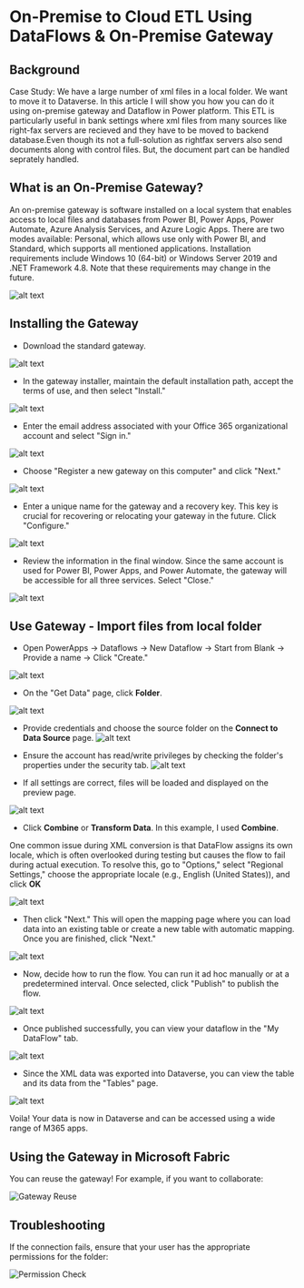 
# On-Premise to Cloud ETL Using DataFlows & On-Premise Gateway

## Background

Case Study: We have a large number of xml files in a local folder. We want to move it to Dataverse. In this article I will show you how you can do it using on-premise gateway and Dataflow in Power platform. This ETL is particularly  useful in bank settings where xml files from many sources like right-fax servers are recieved and they have to be moved to backend database.Even though its not a full-solution as rightfax servers also send documents along with control files. But, the document part can be handled seprately handled.

## What is an On-Premise Gateway?

An on-premise gateway is software installed on a local system that enables access to local files and databases from Power BI, Power Apps, Power Automate, Azure Analysis Services, and Azure Logic Apps. There are two modes available: Personal, which allows use only with Power BI, and Standard, which supports all mentioned applications. Installation requirements include Windows 10 (64-bit) or Windows Server 2019 and .NET Framework 4.8. Note that these requirements may change in the future.

![alt text](images\image-86.png)

## Installing the Gateway

- Download the standard gateway.

![alt text](images\image-70.png)

- In the gateway installer, maintain the default installation path, accept the terms of use, and then select "Install."

![alt text](images\image-69.png)

- Enter the email address associated with your Office 365 organizational account and select "Sign in."

![alt text](images\image-71.png)

- Choose "Register a new gateway on this computer" and click "Next."

![alt text](images\image-72.png)

- Enter a unique name for the gateway and a recovery key. This key is crucial for recovering or relocating your gateway in the future. Click "Configure."

![alt text](images\image-73.png)

- Review the information in the final window. Since the same account is used for Power BI, Power Apps, and Power Automate, the gateway will be accessible for all three services. Select "Close."

![alt text](images\image-74.png)

## Use Gateway - Import files from local folder

- Open PowerApps -> Dataflows -> New Dataflow -> Start from Blank -> Provide a name -> Click "Create."

![alt text](images\image-75.png)

- On the "Get Data" page, click **Folder**.

![alt text](images\image-77.png)

- Provide credentials and choose the source folder on the **Connect to Data Source** page.
![alt text](images\image-78.png)

- Ensure the account has read/write privileges by checking the folder's properties under the security tab.
![alt text](images\image-79.png)

- If all settings are correct, files will be loaded and displayed on the preview page.

![alt text](images\image-80.png)

- Click **Combine** or **Transform Data**. In this example, I used **Combine**.

One common issue during XML conversion is that DataFlow assigns its own locale, which is often overlooked during testing but causes the flow to fail during actual execution. To resolve this, go to "Options," select "Regional Settings," choose the appropriate locale (e.g., English (United States)), and click **OK**

![alt text](images\image-81.png)

- Then click "Next." This will open the mapping page where you can load data into an existing table or create a new table with automatic mapping. Once you are finished, click "Next."

![alt text](images\image-82.png)

- Now, decide how to run the flow. You can run it ad hoc manually or at a predetermined interval. Once selected, click "Publish" to publish the flow.

![alt text](images\image-83.png)

- Once published successfully, you can view your dataflow in the "My DataFlow" tab.

![alt text](images\image-84.png)

- Since the XML data was exported into Dataverse, you can view the table and its data from the "Tables" page.

![alt text](images\image-85.png)

Voila! Your data is now in Dataverse and can be accessed using a wide range of M365 apps.

## Using the Gateway in Microsoft Fabric

You can reuse the gateway! For example, if you want to collaborate:

![Gateway Reuse](images\image-92.png)

## Troubleshooting

If the connection fails, ensure that your user has the appropriate permissions for the folder:

![Permission Check](images\image-91.png)